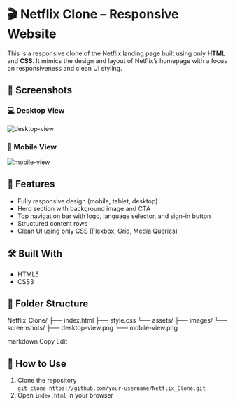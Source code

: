 # 🎬 Netflix Clone – Responsive Website

This is a responsive clone of the Netflix landing page built using only **HTML** and **CSS**. It mimics the design and layout of Netflix’s homepage with a focus on responsiveness and clean UI styling.

## 📸 Screenshots

### 💻 Desktop View
![desktop-view](assets/screenshots/desktop-view.png)

### 📱 Mobile View
![mobile-view](assets/screenshots/mobile-view.png)

## 🚀 Features
- Fully responsive design (mobile, tablet, desktop)
- Hero section with background image and CTA
- Top navigation bar with logo, language selector, and sign-in button
- Structured content rows
- Clean UI using only CSS (Flexbox, Grid, Media Queries)

## 🛠️ Built With
- HTML5
- CSS3

## 📁 Folder Structure
Netflix_Clone/
├── index.html
├── style.css
└── assets/
├── images/
└── screenshots/
├── desktop-view.png
└── mobile-view.png

markdown
Copy
Edit

## 📌 How to Use
1. Clone the repository  
   `git clone https://github.com/your-username/Netflix_Clone.git`
2. Open `index.html` in your browser
